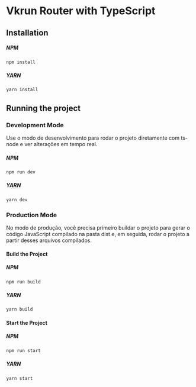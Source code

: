 # Vkrun Router with TypeScript

## Installation

##### NPM

```bash
npm install
```

##### YARN

```bash
yarn install
```

## Running the project

### Development Mode

Use o modo de desenvolvimento para rodar o projeto diretamente com ts-node e ver alterações em tempo real.

##### NPM

```bash
npm run dev
```

##### YARN

```bash
yarn dev
```

### Production Mode

No modo de produção, você precisa primeiro buildar o projeto para gerar o código JavaScript compilado na pasta dist e, em seguida, rodar o projeto a partir desses arquivos compilados.

#### Build the Project

##### NPM

```bash
npm run build
```

##### YARN

```bash
yarn build
```

#### Start the Project

##### NPM

```bash
npm run start
```

##### YARN

```bash
yarn start
```
